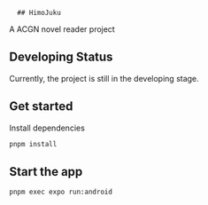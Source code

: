       ## HimoJuku
A ACGN novel reader project

## Developing Status
Currently, the project is still in the developing stage.

## Get started
Install dependencies
```bash
pnpm install
```
## Start the app
```bash
pnpm exec expo run:android
```